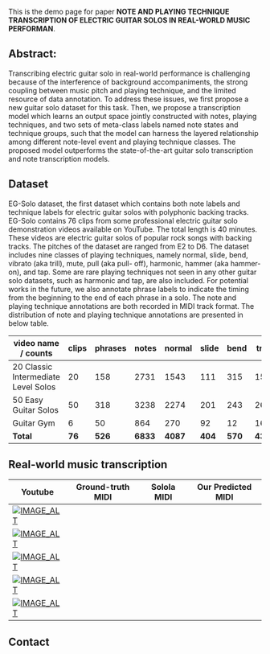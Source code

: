 <!-- # NOTE AND PLAYING TECHNIQUE TRANSCRIPTION OF ELECTRIC GUITAR SOLOS IN REAL-WORLD MUSIC PERFORMANCE -->

This is the demo page for paper **NOTE AND PLAYING TECHNIQUE TRANSCRIPTION OF ELECTRIC GUITAR SOLOS IN REAL-WORLD MUSIC PERFORMAN**. 

## Abstract:
Transcribing electric guitar solo in real-world performance is challenging because of the interference of background accompaniments, the strong coupling between music pitch and playing technique, and the limited resource of data annotation. To address these issues, we first propose a new guitar solo dataset for this task. Then, we propose a transcription model which learns an output space jointly constructed with notes, playing techniques, and two sets of meta-class labels named note states and technique groups, such that the model can harness the layered relationship among different note-level event and playing technique classes.
The proposed model outperforms the state-of-the-art guitar solo transcription and note transcription models.

## Dataset
EG-Solo dataset, the first dataset which contains both note labels and technique labels for electric guitar solos with polyphonic backing tracks. EG-Solo contains 76 clips from some professional electric guitar solo demonstration videos available on YouTube. The total length is 40 minutes. These videos are electric guitar solos of popular rock songs with backing tracks. The pitches of the dataset are ranged from E2 to D6. The dataset includes nine classes of playing techniques, namely normal, slide, bend, vibrato (aka trill), mute, pull (aka pull- off), harmonic, hammer (aka hammer-on), and tap. Some are rare playing techniques not seen in any other guitar solo datasets, such as harmonic and tap, are also included. For potential works in the future, we also annotate phrase labels to indicate the timing from the beginning to the end of each phrase in a solo. The note and playing technique annotations are both recorded in MIDI track format. The distribution of note and playing technique annotations are presented in below table. 

|video name / counts | clips | phrases | notes | normal| slide| bend| trill| mute| pull| harmonic| hammer| tap |
|--|--|--|--|--|--|--|--|--|--|--|--|--|
|20 Classic Intermediate Level Solos | 20| 158| 2731| 1543| 111| 315| 157|  32| 345|  5| 179| 44|
|50 Easy Guitar Solos                | 50| 318| 3238| 2274| 201| 243| 262|  77| 100|  8|  73|  0|
|Guitar Gym                          | 6 |  50|  864|  270|  92|  12|  16| 185| 141| 11| 123| 14|
|**Total** | **76**| **526**| **6833**| **4087**| **404**| **570**| **435**| **294**| **586**| **24**| **375**| **58**| 



## Real-world music transcription 
|Youtube| Ground-truth MIDI| Solola MIDI| Our Predicted MIDI|
|--|--|--|--|
|[![IMAGE_ALT](https://i.imgur.com/4vpIr04.jpg)](https://www.youtube.com/watch?v=-Qnthf_4aiY&t=7m59s)||||
|[![IMAGE_ALT](https://i.imgur.com/4RWLLRL.jpg)](https://www.youtube.com/watch?v=-Qnthf_4aiY&t=8m26s)||||
|[![IMAGE_ALT](https://i.imgur.com/NDodidl.jpg)](https://www.youtube.com/watch?v=w8KlZvTrjcI&t=1274s&ab_channel=GuillaumeVrac&t=13s)||||
|[![IMAGE_ALT](https://i.imgur.com/7NV9zKa.jpg)](https://www.youtube.com/watch?v=w8KlZvTrjcI&t=1274s&ab_channel=GuillaumeVrac&t=1m4s)||||
|[![IMAGE_ALT](https://i.imgur.com/JDtXB7H.jpg)](https://www.youtube.com/watch?v=w8KlZvTrjcI&t=1274s&ab_channel=GuillaumeVrac&t=5m14s)||||

## Contact
